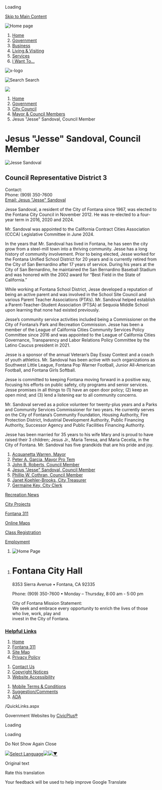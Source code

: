 Loading

[Skip to Main Content](https://www.fontanaca.gov/2789/Jesus-Jesse-Sandoval-Council-Member/)

![Home page](https://www.fontanaca.gov/ImageRepository/Document?documentID=41194)

1. [Home](https://www.fontanaca.gov)
2. [Government](https://www.fontanaca.gov/27/Government)
3. [Business](https://www.fontanaca.gov/35/Business)
4. [Living &amp; Visiting](https://www.fontanaca.gov/9/Living-Visiting)
5. [Services](https://www.fontanaca.gov/2989/Services)
6. [I Want To…](https://www.fontanaca.gov/3033/I-Want-To)

![x-logo](https://www.fontanaca.gov/ImageRepository/Document?documentID=43355)

![Search](https://www.fontanaca.gov/ImageRepository/Document?documentID=41199) Search

![](https://www.fontanaca.gov/ImageRepository/Document?documentID=41193)

1. [Home](https://www.fontanaca.gov)
2. [Government](https://www.fontanaca.gov/27/Government)
3. [City Council](https://www.fontanaca.gov/69/City-Council)
4. [Mayor &amp; Council Members](https://www.fontanaca.gov/2802/Mayor-Council-Members)
5. Jesus "Jesse" Sandoval, Council Member

# Jesus "Jesse" Sandoval, Council Member

![Jesse Sandoval](https://www.fontanaca.gov/ImageRepository/Document?documentId=28411)

## Council Representative District 3

Contact:  
Phone: (909) 350-7600  
[Email: Jesus "Jesse" Sandoval](mailto:jsandoval@fontana.org)

Jesse Sandoval, a resident of the City of Fontana since 1967, was elected to the Fontana City Council in November 2012. He was re-elected to a four-year term in 2016, 2020 and 2024.

Mr. Sandoval was appointed to the California Contract Cities Association (CCCA) Legislative Committee in June 2024. 

In the years that Mr. Sandoval has lived in Fontana, he has seen the city grow from a steel-mill town into a thriving community. Jesse has a long history of community involvement. Prior to being elected, Jesse worked for the Fontana Unified School District for 20 years and is currently retired from the City of San Bernardino after 17 years of service. During his years at the City of San Bernardino, he maintained the San Bernardino Baseball Stadium and was honored with the 2002 award for “Best Field in the State of California.”

While working at Fontana School District, Jesse developed a reputation of being an active parent and was involved in the School Site Council and various Parent Teacher Associations (PTA’s). Mr. Sandoval helped establish a Parent-Teacher-Student Association (PTSA) at Sequoia Middle School upon learning that none had existed previously.

Jesse’s community service activities included being a Commissioner on the City of Fontana’s Park and Recreation Commission. Jesse has been a member of the League of California Cities Community Services Policy Committee since 2016 and was appointed to the League of California Cities Governance, Transparency and Labor Relations Policy Committee by the Latino Caucus president in 2021.

Jesse is a sponsor of the annual Veteran’s Day Essay Contest and a coach of youth athletics. Mr. Sandoval has been active with such organizations as Southwest Little League, Fontana Pop Warner Football, Junior All-American Football, and Fontana Girls Softball.

Jesse is committed to keeping Fontana moving forward in a positive way, focusing his efforts on public safety, city programs and senior services. Jesse promises in all things to (1) have an open door policy; (2) keep an open mind; and (3) lend a listening ear to all community concerns.

Mr. Sandoval served as a police volunteer for twenty-plus years and a Parks and Community Services Commissioner for two years. He currently serves on the City of Fontana’s Community Foundation, Housing Authority, Fire Protection District, Industrial Development Authority, Public Financing Authority, Successor Agency and Public Facilities Financing Authority.

Jesse has been married for 35 years to his wife Mary and is proud to have raised their 3 children; Jesus Jr., Maria Teresa, and Maria Cecelia, in the City of Fontana. Mr. Sandoval has five grandkids that are his pride and joy.

1. [Acquanetta Warren, Mayor](https://www.fontanaca.gov/2788/Acquanetta-Warren-Mayor)
2. [Peter A. Garcia, Mayor Pro Tem](https://www.fontanaca.gov/3331/Peter-A-Garcia-Mayor-Pro-Tem)
3. [John B. Roberts, Council Member](https://www.fontanaca.gov/2792/John-B-Roberts-Council-Member)
4. [Jesus "Jesse" Sandoval, Council Member](https://www.fontanaca.gov/2789/Jesus-Jesse-Sandoval-Council-Member)
5. [Phillip W. Cothran, Council Member](https://www.fontanaca.gov/3190/Phillip-W-Cothran-Council-Member)
6. [Janet Koehler-Brooks, City Treasurer](https://www.fontanaca.gov/2791/Janet-Koehler-Brooks-City-Treasurer)
7. [Germaine Key, City Clerk](https://www.fontanaca.gov/3497/Germaine-Key-City-Clerk)

[Recreation News](https://www.fontanaca.gov/1803/City-News)

[City Projects](https://www.fontanaca.gov/2926/Current-Projects)

[Fontana 311](https://www.fontana311.org/s)

[Online Maps](https://data.fontanaca.gov)

[Class Registration](https://apm.activecommunities.com/fontanaca)

[Employment](https://www.fontanaca.gov/jobs.aspx)

1. ![Home Page](https://www.fontanaca.gov/ImageRepository/Document?documentId=41226)

<!--THE END-->

1. # **Fontana City Hall**
   
   8353 Sierra Avenue • Fontana, CA 92335
   
   Phone: (909) 350-7600 • Monday – Thursday, 8:00 am - 5:00 pm
   
   City of Fontana Mission Statement:  
   We seek and embrace every opportunity to enrich the lives of those who live, work, play and  
   invest in the City of Fontana.

### [Helpful Links](https://www.fontanaca.gov/QuickLinks.aspx?CID=46)

1. [Home](https://www.fontanaca.gov)
2. [Fontana 311](https://www.fontana311.org/s)
3. [Site Map](https://www.fontanaca.gov/sitemap)
4. [Privacy Policy](https://www.fontanaca.gov/DocumentCenter/View/37866/Fontana-Website-Privacy-Policy)

<!--THE END-->

1. [Contact Us](https://www.fontanaca.gov/directory)
2. [Copyright Notices](https://www.fontanaca.gov/site/copyright)
3. [Website Accessibility](https://www.fontanaca.gov/accessibility)

<!--THE END-->

1. [Mobile Terms &amp; Conditions](https://www.fontana.org/DocumentCenter/View/37949/Mobile-Terms--Conditions)
2. [Suggestion/Comments](https://www.fontana311.org/s/form311-suggestions-comments)
3. [ADA](https://www.fontana.org/3271/Americans-with-Disabilities-Act-ADA)

/QuickLinks.aspx

Government Websites by [CivicPlus®](https://connect.civicplus.com/referral)

Loading

Loading

Do Not Show Again Close

![](https://www.google.com/images/cleardot.gif)[Select Language![](https://www.google.com/images/cleardot.gif)​![](https://www.google.com/images/cleardot.gif)▼](https://www.fontanaca.gov/2789/Jesus-Jesse-Sandoval-Council-Member)

Original text

Rate this translation

Your feedback will be used to help improve Google Translate
